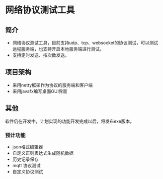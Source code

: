 # 网络协议测试工具
## 简介
* 网络协议测试工具，目前支持udp、tcp、websocket的协议测试，可以测试远程服务端，也支持开启本地服务端进行测试。
* 支持定时发送、按次数发送。
## 项目架构
* 采用netty框架作为协议的服务端和客户端
* 采用javafx编写桌面GUI界面
## 其他
软件仍在开发中，计划实现的功能开发完成以后，将发布exe版本。
### 预计功能
* json格式编辑器
* 自定义正则表达式生成随机数据
* 历史记录保存
* mqtt 协议测试
* 自定义协议测试

